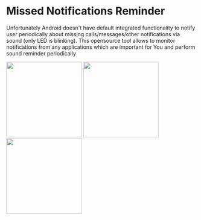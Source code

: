 # Missed Notifications Reminder

Unfortunately Android doesn't have default integrated functionality to notify user periodically about missing calls/messages/other notifications via sound (only LED is blinking). This opensource tool allows to monitor notifications from any applications which are important for You and perform sound reminder periodically 


<img src="https://cloud.githubusercontent.com/assets/2315223/11088411/bd3f614a-886a-11e5-80c2-b7028cc04b0b.png" width="200">
<img src="https://cloud.githubusercontent.com/assets/2315223/11088414/c7975346-886a-11e5-8b13-696c77ef3a97.png" width="200">
<img src="https://cloud.githubusercontent.com/assets/2315223/11088471/2c8dd1f8-886b-11e5-994a-8e49937a4333.png" width="200">
